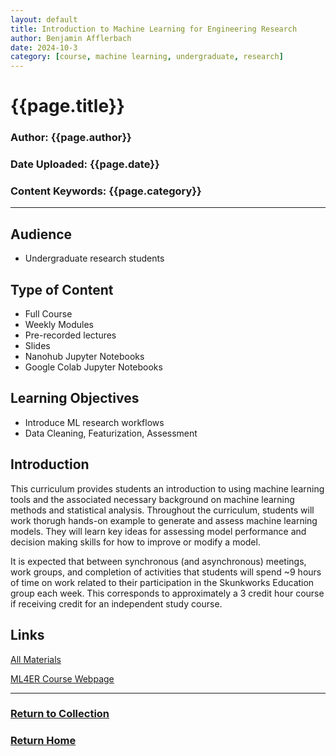 ```yaml
---
layout: default
title: Introduction to Machine Learning for Engineering Research
author: Benjamin Afflerbach
date: 2024-10-3
category: [course, machine learning, undergraduate, research]
---
```

# {{page.title}}  
### Author: {{page.author}}  
### Date Uploaded: {{page.date}}  
### Content Keywords: {{page.category}}  
* * *

## Audience
* Undergraduate research students
  
## Type of Content
* Full Course
* Weekly Modules
* Pre-recorded lectures
* Slides
* Nanohub Jupyter Notebooks
* Google Colab Jupyter Notebooks

## Learning Objectives
- Introduce ML research workflows
- Data Cleaning, Featurization, Assessment

## Introduction
This curriculum provides students an introduction to using machine learning tools and the associated necessary background on machine learning methods and statistical analysis. Throughout the curriculum, students will work thorugh hands-on example to generate and assess machine learning models. They will learn key ideas for assessing model performance and decision making skills for how to improve or modify a model.

It is expected that between synchronous (and asynchronous) meetings, work groups, and completion of activities that students will spend ~9 hours of time on work related to their participation in the Skunkworks Education group each week. This corresponds to approximately a 3 credit hour course if receiving credit for an independent study course.

## Links
[All Materials](https://bafflerbach.github.io/test_software_carpentry/)

[ML4ER Course Webpage](https://skunkworks.engr.wisc.edu/informatics-skunkworks-education-course/)

* * *
### [Return to Collection](https://bafflerbach.github.io/DSM-CORE/resource-collection)
### [Return Home](https://bafflerbach.github.io/DSM-CORE)

